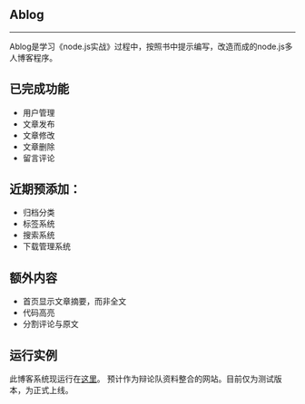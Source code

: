 ## Ablog

----
Ablog是学习《node.js实战》过程中，按照书中提示编写，改造而成的node.js多人博客程序。

已完成功能 
---
* 用户管理
* 文章发布
* 文章修改
* 文章删除
* 留言评论


近期预添加：
---

* 归档分类
* 标签系统
* 搜索系统
* 下载管理系统

额外内容
---

* 首页显示文章摘要，而非全文
* 代码高亮
* 分割评论与原文

运行实例
---

此博客系统现运行在[这里](http://debate.alovez.cc)。
预计作为辩论队资料整合的网站。目前仅为测试版本，为正式上线。